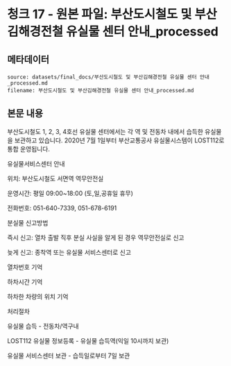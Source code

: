 # 청크 17 - 원본 파일: 부산도시철도 및 부산김해경전철 유실물 센터 안내_processed

## 메타데이터

```
source: datasets/final_docs/부산도시철도 및 부산김해경전철 유실물 센터 안내_processed.md
filename: 부산도시철도 및 부산김해경전철 유실물 센터 안내_processed.md
```

## 본문 내용

부산도시철도 1, 2, 3, 4호선 유실물 센터에서는 각 역 및 전동차 내에서 습득한 유실물을 보관하고 있습니다. 2020년 7월 1일부터 부산교통공사 유실물시스템이 LOST112로 통합 운영됩니다.

유실물서비스센터 안내

위치: 부산도시철도 서면역 역무안전실

운영시간: 평일 09:00~18:00 (토,일,공휴일 휴무)

전화번호: 051-640-7339, 051-678-6191

분실물 신고방법

즉시 신고: 열차 출발 직후 분실 사실을 알게 된 경우 역무안전실로 신고

늦게 신고: 종착역 또는 유실물 서비스센터로 신고

열차번호 기억

하차시간 기억

하차한 차량의 위치 기억

처리절차

유실물 습득 - 전동차/역구내

LOST112 유실물 정보등록 - 유실물 습득역(익일 10시까지 보관)

유실물 서비스센터 보관 - 습득일로부터 7일 보관